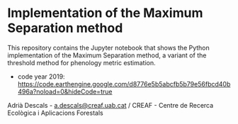 # Implementation of the Maximum Separation method

This repository contains the Jupyter notebook that shows the Python implementation of the Maximum Separation method, a variant of the threshold method for phenology metric estimation. 

- code year 2019: https://code.earthengine.google.com/d8776e5b5abcfb5b79e56fbcd40b496a?noload=0&hideCode=true

Adrià Descals - a.descals@creaf.uab.cat / CREAF - Centre de Recerca Ecològica i Aplicacions Forestals
